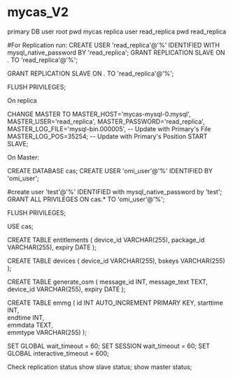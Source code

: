 # mycas_V2





primary DB user root pwd mycas
replica user read_replica pwd read_replica


#For Replication run:
CREATE USER 'read_replica'@'%' IDENTIFIED WITH mysql_native_password BY 'read_replica';
GRANT REPLICATION SLAVE ON *.* TO 'read_replica'@'%';

GRANT REPLICATION SLAVE ON *.* TO 'read_replica'@'%';

FLUSH PRIVILEGES;


On replica

CHANGE MASTER TO 
  MASTER_HOST='mycas-mysql-0.mysql',
  MASTER_USER='read_replica',
  MASTER_PASSWORD='read_replica',
  MASTER_LOG_FILE='mysql-bin.000005',  -- Update with Primary's File
  MASTER_LOG_POS=35254;  -- Update with Primary's Position
START SLAVE;


On Master:

CREATE DATABASE cas;
CREATE USER 'omi_user'@'%' IDENTIFIED BY 'omi_user';

#create user 'test'@'%' IDENTIFIED with mysql_native_password by 'test';
GRANT ALL PRIVILEGES ON cas.* TO 'omi_user'@'%';

FLUSH PRIVILEGES;

USE cas;

CREATE TABLE entitlements (
    device_id VARCHAR(255),
    package_id VARCHAR(255),
    expiry DATE
);

CREATE TABLE devices (
    device_id VARCHAR(255),
    bskeys VARCHAR(255)
);

CREATE TABLE generate_osm (
    message_id INT,
    message_text TEXT,  
    device_id VARCHAR(255),
    expiry DATE
);


CREATE TABLE emmg (
    id INT AUTO_INCREMENT PRIMARY KEY,
    starttime INT,  
    endtime INT,    
    emmdata TEXT,   
    emmtype VARCHAR(255)
);


SET GLOBAL wait_timeout = 60;
SET SESSION wait_timeout = 60;
SET GLOBAL interactive_timeout = 600;


Check replication status
show slave status;
show master status;

